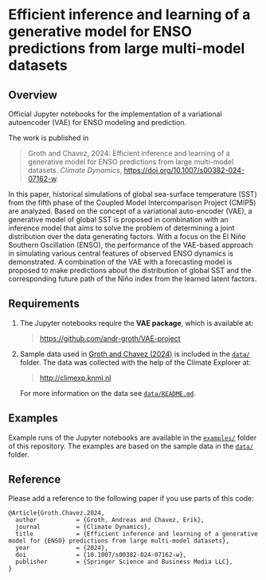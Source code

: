 # Efficient inference and learning of a generative model for ENSO predictions from large multi-model datasets

## Overview

Official Jupyter notebooks for the implementation of a variational autoencoder (VAE) for ENSO modeling and prediction.

The work is published in

> Groth and Chavez, 2024:  Efficient inference and learning of a generative model for ENSO predictions from large multi-model datasets. _Climate Dynamics_, https://doi.org/10.1007/s00382-024-07162-w.

In this paper, historical simulations of global sea-surface temperature (SST) from the fifth phase of the Coupled Model Intercomparison Project (CMIP5) are analyzed. Based on the concept of a variational auto-encoder (VAE), a generative model of global SST is proposed in combination with an inference model that aims to solve the problem of determining a joint distribution over the data generating factors. With a focus on the El Niño Southern Oscillation (ENSO), the performance of the VAE-based approach in simulating various central features of observed ENSO dynamics is demonstrated. A combination of the VAE with a forecasting model is proposed to make predictions about the distribution of global SST and the corresponding future path of the Niño index from the learned latent factors.

## Requirements

1. The Jupyter notebooks require the __VAE package__, which is available at:

    > https://github.com/andr-groth/VAE-project

2. Sample data used in [Groth and Chavez (2024)](https://doi.org/10.1007/s00382-024-07162-w) is included in the [`data/`](/data/) folder. The data was collected with the help of the Climate Explorer at:

    > http://climexp.knmi.nl

    For more information on the data see [`data/README.md`](/data/README.md).

## Examples

Example runs of the Jupyter notebooks are available in the [`examples/`](/examples/) folder of this repository. The examples are based on the sample data in the [`data/`](/data/) folder.

## Reference
Please add a reference to the following paper if you use parts of this code:

```
@Article{Groth.Chavez.2024,
  author           = {Groth, Andreas and Chavez, Erik},
  journal          = {Climate Dynamics},
  title            = {Efficient inference and learning of a generative model for {ENSO} predictions from large multi-model datasets},
  year             = {2024},
  doi              = {10.1007/s00382-024-07162-w},
  publisher        = {Springer Science and Business Media LLC},
}
```
